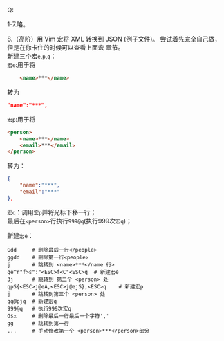 Q:

1-7.略。  

8.（高阶）用 Vim 宏将 XML 转换到 JSON (例子文件)。 尝试着先完全自己做，但是在你卡住的时候可以查看上面宏 章节。  
新建三个宏``e``,``p``,``q``：  
``宏e``:用于将
```html
    <name>***</name>
```
转为
```json
"name":"***",
```

``宏p``:用于将
```html
<person>
    <name>***</name>
    <email>***</email>
</person>
```
转为：
```json
{
    "name":"***",
    "email":"***"
},
```
``宏q``：调用``宏p``并将光标下移一行；  
最后在```<person>```行执行```999@q```(执行999次``宏q``)；  

新建``宏e``：
```shell
Gdd     # 删除最后一行</people>
ggdd    # 删除第一行<people>
j       # 跳转到 <name>***</name 行>
qe^r"f>s":"<ESC>f<C"<ESC>q  # 新建宏e
3j      # 跳转到 第二个 <person> 处
qpS{<ESC>j@eA,<ESC>j@ejS},<ESC>q    # 新建宏p
j       # 跳转到第三个 <person> 处
qq@pjq  # 新建宏q
999@q   # 执行999次宏q
G$x     # 删除最后一行最后一个字符','
gg      # 跳转到第一行 
...     # 手动修改第一个 <person>***</person>部分
```